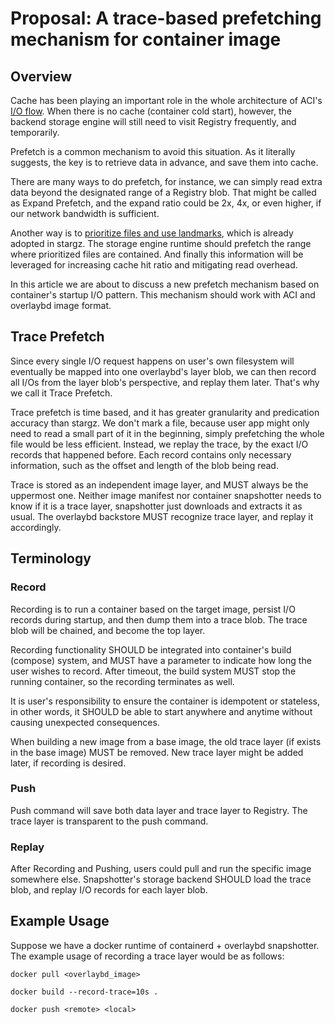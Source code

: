# Proposal: A trace-based prefetching mechanism for container image

## Overview

Cache has been playing an important role in the whole architecture of ACI's [I/O flow](docs/images/image-flow.jpg "image data flow"). When there is no cache (container cold start), however, the backend storage engine will still need to visit Registry frequently, and temporarily.

Prefetch is a common mechanism to avoid this situation. As it literally suggests, the key is to retrieve data in advance, and save them into cache.

There are many ways to do prefetch, for instance, we can simply read extra data beyond the designated range of a Registry blob. That might be called as Expand Prefetch, and the expand ratio could be 2x, 4x, or even higher, if our network bandwidth is sufficient.

Another way is to [prioritize files and use landmarks](https://github.com/containerd/stargz-snapshotter/blob/master/docs/stargz-estargz.md#prioritized-files-and-landmark-files), which is already adopted in stargz. The storage engine runtime should prefetch the range where prioritized files are contained. And finally this information will be leveraged for increasing cache hit ratio and mitigating read overhead.

In this article we are about to discuss a new prefetch mechanism based on container's startup I/O pattern. This mechanism should work with ACI and overlaybd image format.

## Trace Prefetch

Since every single I/O request happens on user's own filesystem will eventually be mapped into one overlaybd's layer blob, we can then record all I/Os from the layer blob's perspective, and replay them later. That's why we call it Trace Prefetch.

Trace prefetch is time based, and it has greater granularity and predication accuracy than stargz. We don't mark a file, because user app might only need to read a small part of it in the beginning, simply prefetching the whole file would be less efficient. Instead, we replay the trace, by the exact I/O records that happened before. Each record contains only necessary information, such as the offset and length of the blob being read.

Trace is stored as an independent image layer, and MUST always be the uppermost one. Neither image manifest nor container snapshotter needs to know if it is a trace layer, snapshotter just downloads and extracts it as usual. The overlaybd backstore MUST recognize trace layer, and replay it accordingly.

## Terminology

### Record

Recording is to run a container based on the target image, persist I/O records during startup, and then dump them into a trace blob. The trace blob will be chained, and become the top layer.

Recording functionality SHOULD be integrated into container's build (compose) system, and MUST have a parameter to indicate how long the user wishes to record. After timeout, the build system MUST stop the running container, so the recording terminates as well.

It is user's responsibility to ensure the container is idempotent or stateless, in other words, it SHOULD be able to start anywhere and anytime without causing unexpected consequences.

When building a new image from a base image, the old trace layer (if exists in the base image) MUST be removed. New trace layer might be added later, if recording is desired.

### Push

Push command will save both data layer and trace layer to Registry. The trace layer is transparent to the push command.

### Replay

After Recording and Pushing, users could pull and run the specific image somewhere else. Snapshotter's storage backend SHOULD load the trace blob, and replay I/O records for each layer blob.

## Example Usage

Suppose we have a docker runtime of containerd + overlaybd snapshotter. The example usage of recording a trace layer would be as follows:
```
docker pull <overlaybd_image>

docker build --record-trace=10s .

docker push <remote> <local>
```